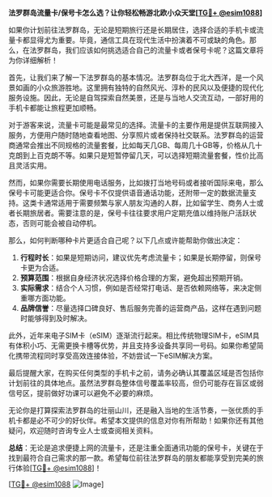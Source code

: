 **法罗群岛流量卡/保号卡怎么选？让你轻松畅游北欧小众天堂[[TG💪+ @esim1088](https://t.me/s/esim1088)]**

如果你计划前往法罗群岛，无论是短期旅行还是长期居住，选择合适的手机卡或流量卡都显得尤为重要。毕竟，通信工具在现代生活中扮演着不可或缺的角色。那么，在法罗群岛，我们应该如何挑选适合自己的流量卡或者保号卡呢？这篇文章将为你详细解析！

首先，让我们来了解一下法罗群岛的基本情况。法罗群岛位于北大西洋，是一个风景如画的小众旅游胜地。这里拥有独特的自然风光、淳朴的民风以及便捷的现代化服务设施。因此，无论是自驾探索自然美景，还是与当地人交流互动，一部好用的手机卡都能让旅程更加顺畅。

对于游客来说，流量卡可能是最常见的选择。流量卡的主要作用是提供互联网接入服务，方便用户随时随地查看地图、分享照片或者保持社交联系。法罗群岛的运营商通常会推出不同规格的流量套餐，比如每天几GB、每周几十GB等，价格从几十克朗到上百克朗不等。如果只是短暂停留几天，可以选择短期流量套餐，性价比高且灵活实用。

然而，如果你需要长期使用电话服务，比如拨打当地号码或者接听国际来电，那么保号卡可能更适合你。保号卡不仅提供语音通话功能，还附带一定的数据流量支持。这类卡通常适用于需要频繁与家人朋友沟通的人群，比如留学生、商务人士或者长期旅居者。需要注意的是，保号卡往往要求用户定期充值以维持账户活跃状态，否则可能会被自动停机。

那么，如何判断哪种卡片更适合自己呢？以下几点或许能帮助你做出决定：

1. **行程时长**：如果是短期访问，建议优先考虑流量卡；如果是长期停留，则保号卡更为合适。
2. **预算范围**：根据自身经济状况选择价格合理的方案，避免超出预期开销。
3. **实际需求**：结合个人习惯，例如是否经常打电话、是否依赖网络等，来决定侧重哪方面功能。
4. **品牌信誉**：尽量选择口碑良好、售后服务完善的运营商产品，这样在遇到问题时能够得到及时解决。

此外，近年来电子SIM卡（eSIM）逐渐流行起来。相比传统物理SIM卡，eSIM具有体积小巧、无需更换卡槽等优势，并且支持多设备共享同一号码。如果你希望简化携带流程同时享受高效连接体验，不妨尝试一下eSIM解决方案。

最后提醒大家，在购买任何类型的手机卡之前，请务必确认其覆盖区域是否包括你计划前往的具体地点。虽然法罗群岛整体信号覆盖率较高，但仍可能存在盲区或弱信号区，提前做好功课可以避免不必要的麻烦。

无论你是打算探索法罗群岛的壮丽山川，还是融入当地的生活节奏，一张优质的手机卡都是必不可少的好伙伴。希望本文提供的信息对你有所帮助！如果你还有其他疑问，欢迎随时咨询专业人士或查阅相关资料。

**总结**：无论是追求便捷上网的流量卡，还是注重全面通讯功能的保号卡，关键在于找到最符合自己需求的那一款。希望每位前往法罗群岛的朋友都能享受到完美的旅行体验[[TG💪+ @esim1088](https://t.me/s/esim1088)]！

[[TG💪+ @esim1088](https://t.me/s/esim1088) ![Image](https://i.postimg.cc/4NQfJmqS/Snipaste-2025-05-13-00-14-12.png)]